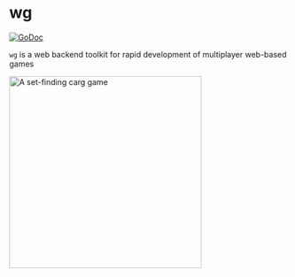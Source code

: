 # wg

[![GoDoc](https://godoc.org/github.com/jakecoffman/wg?status.svg)](http://godoc.org/github.com/jakecoffman/wg)

`wg` is a web backend toolkit for rapid development of multiplayer web-based games

<img width="347" alt="A set-finding carg game" src="https://github.com/jakecoffman/wg/assets/886768/56515eef-f80a-4364-9e82-923c05fbc237">
